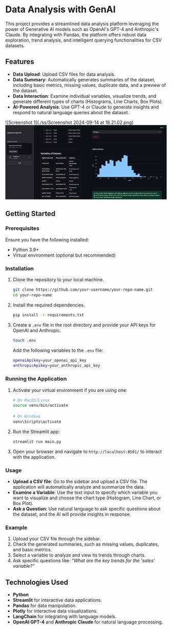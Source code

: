 # Data Analysis with GenAI

This project provides a streamlined data analysis platform leveraging the power of Generative AI models such as OpenAI's GPT-4 and Anthropic's Claude. By integrating with Pandas, the platform offers robust data exploration, trend analysis, and intelligent querying functionalities for CSV datasets.

## Features
- **Data Upload**: Upload CSV files for data analysis.
- **Data Summary**: Automatically generates summaries of the dataset, including basic metrics, missing values, duplicate data, and a preview of the dataset.
- **Data Interaction**: Examine individual variables, visualize trends, and generate different types of charts (Histograms, Line Charts, Box Plots).
- **AI-Powered Analysis**: Use GPT-4 or Claude to generate insights and respond to natural language queries about the dataset.

![Screenshot 1](./ss/Screenshot 2024-09-14 at 16.21.02.png)
![Screenshot 2](<ss/Screenshot 2024-09-14 at 16.21.16.png>)

  
## Getting Started

### Prerequisites

Ensure you have the following installed:
- Python 3.9+
- Virtual environment (optional but recommended)

### Installation

1. Clone the repository to your local machine.
    ```bash
    git clone https://github.com/your-username/your-repo-name.git
    cd your-repo-name
    ```

2. Install the required dependencies.
    ```bash
    pip install -r requirements.txt
    ```

3. Create a `.env` file in the root directory and provide your API keys for OpenAI and Anthropic. 
    ```bash
    touch .env
    ```

    Add the following variables to the `.env` file:
    ```bash
    openaiApikey=your_openai_api_key
    anthropicApikey=your_anthropic_api_key
    ```

### Running the Application

1. Activate your virtual environment if you are using one:
    ```bash
    # On MacOS/Linux
    source venv/bin/activate

    # On Windows
    venv\Scripts\activate
    ```

2. Run the Streamlit app:
    ```bash
    streamlit run main.py
    ```

3. Open your browser and navigate to `http://localhost:8501/` to interact with the application.

### Usage

- **Upload a CSV file**: Go to the sidebar and upload a CSV file. The application will automatically analyze and summarize the data.
- **Examine a Variable**: Use the text input to specify which variable you want to visualize and choose the chart type (Histogram, Line Chart, or Box Plot).
- **Ask a Question**: Use natural language to ask specific questions about the dataset, and the AI will provide insights in response.

### Example

1. Upload your CSV file through the sidebar.
2. Check the generated summaries, such as missing values, duplicates, and basic metrics.
3. Select a variable to analyze and view its trends through charts.
4. Ask specific questions like: _"What are the key trends for the 'sales' variable?"_

## Technologies Used

- **Python**
- **Streamlit** for interactive data applications.
- **Pandas** for data manipulation.
- **Plotly** for interactive data visualizations.
- **LangChain** for integrating with language models.
- **OpenAI GPT-4** and **Anthropic Claude** for natural language processing.

